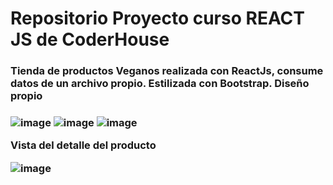 <h1 >Repositorio Proyecto curso REACT JS de CoderHouse</h1>

<h3>Tienda de productos Veganos realizada con ReactJs, consume datos de un archivo propio. Estilizada con Bootstrap. Diseño propio<h3>
  
  
![image](https://user-images.githubusercontent.com/87371966/142624935-784de494-dd99-453b-9e2f-9ec4f844b1d3.png)
![image](https://user-images.githubusercontent.com/87371966/142625593-7342d678-72ec-44b8-9b54-9d5ffcb74ce5.png)
![image](https://user-images.githubusercontent.com/87371966/142626002-9a011d6d-f6a4-44f6-9903-2973f718bf86.png)

  Vista del detalle del producto  
  
  ![image](https://user-images.githubusercontent.com/87371966/142626175-83089eef-7faf-4c24-af4e-594aa6af41a0.png)



